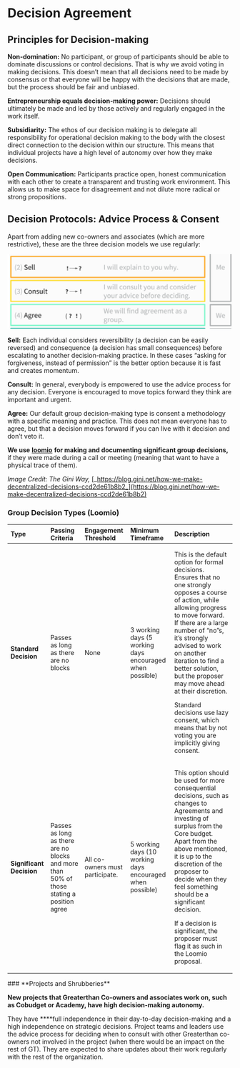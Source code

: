 # Decision Agreement

## Principles for Decision-making

**Non-domination:** No participant, or group of participants should be able to dominate discussions or control decisions. That is why we avoid voting in making decisions. This doesn’t mean that all decisions need to be made by consensus or that everyone will be happy with the decisions that are made, but the process should be fair and unbiased.

**Entrepreneurship equals decision-making power:** Decisions should ultimately be made and led by those actively and regularly engaged in the work itself.

**Subsidiarity:** The ethos of our decision making is to delegate all responsibility for operational decision making to the body with the closest direct connection to the decision within our structure. This means that individual projects have a high level of autonomy over how they make decisions.

**Open Communication:** Participants practice open, honest communication with each other to create a transparent and trusting work environment. This allows us to make space for disagreement and not dilute more radical or strong propositions.  


## Decision Protocols: Advice Process & Consent

Apart from adding new co-owners and associates \(which are more restrictive\), these are the three decision models we use regularly:

![](../.gitbook/assets/image%20%283%29.png)

**Sell:** Each individual considers reversibility \(a decision can be easily reversed\) and consequence \(a decision has small consequences\) before escalating to another decision-making practice. In these cases “asking for forgiveness, instead of permission” is the better option because it is fast and creates momentum.

**Consult:** In general, everybody is empowered to use the advice process for any decision. Everyone is encouraged to move topics forward they think are important and urgent.

**Agree:** Our default group decision-making type is consent a methodology with a specific meaning and practice. This does not mean everyone has to agree, but that a decision moves forward if you can live with it decision and don’t veto it.

**We use** [**loomio**](https://www.loomio.org/g/w924AJC6/greaterthan-core) **for making and documenting significant group decisions,** if they were made during a call or meeting \(meaning that want to have a physical trace of them\).

_Image Credit: The Gini Way,_ [_https://blog.gini.net/how-we-make-decentralized-decisions-ccd2de61b8b2_](https://blog.gini.net/how-we-make-decentralized-decisions-ccd2de61b8b2)

### Group Decision Types \(Loomio\)

<table>
  <thead>
    <tr>
      <th style="text-align:left">Type</th>
      <th style="text-align:left">Passing Criteria</th>
      <th style="text-align:left">Engagement Threshold</th>
      <th style="text-align:left">Minimum Timeframe</th>
      <th style="text-align:left">Description</th>
    </tr>
  </thead>
  <tbody>
    <tr>
      <td style="text-align:left"><b>Standard Decision</b>
      </td>
      <td style="text-align:left">Passes as long as there are no blocks</td>
      <td style="text-align:left">None</td>
      <td style="text-align:left">3 working days (5 working days encouraged when possible)</td>
      <td style="text-align:left">
        <p>This is the default option for formal decisions. Ensures that no one strongly
          opposes a course of action, while allowing progress to move forward. If
          there are a large number of &#x201C;no&#x201D;s, it&#x2019;s strongly advised
          to work on another iteration to find a better solution, but the proposer
          may move ahead at their discretion.</p>
        <p></p>
        <p>Standard decisions use lazy consent, which means that by not voting you
          are implicitly giving consent.</p>
      </td>
    </tr>
    <tr>
      <td style="text-align:left"><b>Significant Decision</b>
      </td>
      <td style="text-align:left">Passes as long as there are no blocks and more than 50% of those stating
        a position agree</td>
      <td style="text-align:left">All co-owners must participate.</td>
      <td style="text-align:left">5 working days (10 working days encouraged when possible)</td>
      <td style="text-align:left">
        <p>This option should be used for more consequential decisions, such as changes
          to Agreements and investing of surplus from the Core budget. Apart from
          the above mentioned, it is up to the discretion of the proposer to decide
          when they feel something should be a significant decision.</p>
        <p></p>
        <p>If a decision is significant, the proposer must flag it as such in the
          Loomio proposal.</p>
      </td>
    </tr>
  </tbody>
</table>### **Projects and Shrubberies** 

**New projects that Greaterthan Co-owners and associates work on, such as Cobudget or Academy, have high decision-making autonomy.** 

They have ****full independence in their day-to-day decision-making and a high independence on strategic decisions. Project teams and leaders use the advice process for deciding when to consult with other Greaterthan co-owners not involved in the project \(when there would be an impact on the rest of GT\). They are expected to share updates about their work regularly with the rest of the organization.

